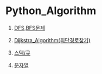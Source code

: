 # Python_Algorithm

1. [DFS,BFS문제](https://github.com/irissooa/Algorithm-with-Python/blob/master/Algorithm_%EC%A0%95%EB%A6%AC/DFS%2CBFS%EB%AC%B8%EC%A0%9C.md)

2. [Dijkstra_Algorithm(최단경로찾기)](https://github.com/irissooa/Algorithm-with-Python/blob/master/Algorithm_%EC%A0%95%EB%A6%AC/Dijkstra_Algorithm.md)

3. [스택/큐](https://github.com/irissooa/Algorithm-with-Python/blob/master/Algorithm_%EC%A0%95%EB%A6%AC/%EC%8A%A4%ED%83%9D%ED%81%90.md)

4. [문자열](https://github.com/irissooa/Algorithm-with-Python/blob/master/Algorithm_%EC%A0%95%EB%A6%AC/%EB%AC%B8%EC%9E%90%EC%97%B4.md)

